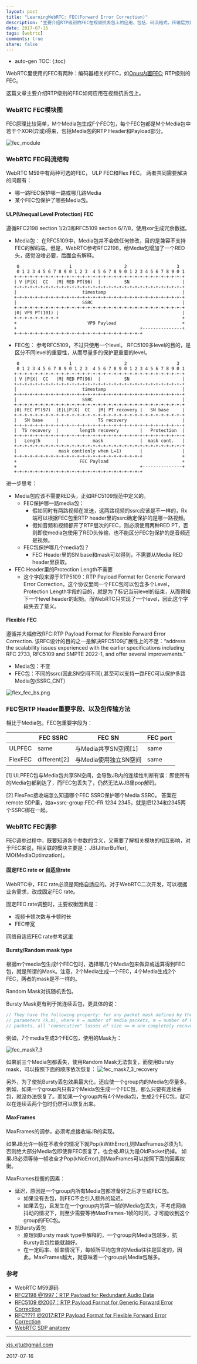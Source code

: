 ```yaml
---
layout: post
title: "LearningWebRTC: FEC(Forward Error Correction)"
description: "主要介绍RTP级别的FEC在视频抗丢包上的应用，包括，码流格式，传输层方案，相关联的模块以及调参时考虑因素。"
date: 2017-07-16
tags: [webrtc]
comments: true
share: false
---
```


* auto-gen TOC:
{:toc}

WebRTC里使用的FEC有两种：编码器相关的FEC，如[Opus内置FEC](https://xjsxjtu.github.io/2017-07-08/LearningWebRTC-opus/#opus-anti-packet-loss); RTP级别的FEC。

这篇文章主要介绍RTP级别的FEC如何应用在视频抗丢包上。

### WebRTC FEC模块图

FEC原理比较简单，M个Media包生成F个FEC包，每个FEC包都是M个Media包中若干个XOR(异或)得来，包括Media包的RTP Header和Payload部分。

![fec_module](/images/LearningWebRTC/fec_module.png)

### WebRTC FEC码流结构

WebRTC M59中有两种可选的FEC， ULP FEC和Flex FEC。 两者共同需要解决的问题有：
 * 哪一路FEC保护哪一路或哪几路Media
 * 某个FEC包保护了哪些Media包。

#### ULP(Unequal Level Protection) FEC

遵循RFC2198 section 1/2/3和RFC5109 section 6/7/8，使用xor生成冗余数据。
  * Media包： 在RFC5109中，Media包并不会做任何修改，目的是兼容不支持FEC的解码端。但是，WebRTC参考RFC2198，给Media包增加了一个RED头，感觉没啥必要，后面会有解释。

```
    0                   1                    2                   3
    0 1 2 3 4 5 6 7 8 9 0 1 2 3  4 5 6 7 8 9 0 1 2 3 4 5 6 7 8 9 0 1
   +-+-+-+-+-+-+-+-+-+-+-+-+-+-+-+-+-+-+-+-+-+-+-+-+-+-+-+-+-+-+-+-+
   | V |P|X|  CC   |M| RED PT(96)  |         SN                    |
   +-+-+-+-+-+-+-+-+-+-+-+-+-+-+-+-+-+-+-+-+-+-+-+-+-+-+-+-+-+-+-+-+
   |                         timestamp                             |
   +-+-+-+-+-+-+-+-+-+-+-+-+-+-+-+-+-+-+-+-+-+-+-+-+-+-+-+-+-+-+-+-+
   |                         SSRC                                  |
   +-+-+-+-+-+-+-+-+-+-+-+-+-+-+-+-+-+-+-+-+-+-+-+-+-+-+-+-+-+-+-+-+
   |0| VP9 PT(101) |                                               |
   +-+-+-+-+-+-+-+-+                                               +
   +                           VP9 Payload                         +
   +                                               +---------------+
   +-+-+-+-+-+-+-+-+-+-+-+-+-+-+-+-+-+-+-+-+-+-+-+-+
```

  * FEC包： 参考RFC5109，不过只使用一个level。 RFC5109多level的目的，是区分不同level的重要性，从而尽量多的保护更重要的level。

```
    0                   1                    2                   3
    0 1 2 3 4 5 6 7 8 9 0 1 2 3  4 5 6 7 8 9 0 1 2 3 4 5 6 7 8 9 0 1
   +-+-+-+-+-+-+-+-+-+-+-+-+-+-+-+-+-+-+-+-+-+-+-+-+-+-+-+-+-+-+-+-+
   | V |P|X|  CC   |M| RED PT(96)  |         SN                    |
   +-+-+-+-+-+-+-+-+-+-+-+-+-+-+-+-+-+-+-+-+-+-+-+-+-+-+-+-+-+-+-+-+
   |                         timestamp                             |
   +-+-+-+-+-+-+-+-+-+-+-+-+-+-+-+-+-+-+-+-+-+-+-+-+-+-+-+-+-+-+-+-+
   |                         SSRC                                  |
   +-+-+-+-+-+-+-+-+-+-+-+-+-+-+-+-+-+-+-+-+-+-+-+-+-+-+-+-+-+-+-+-+
   |0| FEC PT(97)  |E|L|P|X|  CC   |M| PT recovery |   SN base     |
   +-+-+-+-+-+-+-+-+-+-+-+-+-+-+-+-+-+-+-+-+-+-+-+-+-+-+-+-+-+-+-+-+
   |   SN base     |               TS recovery                     |
   +-+-+-+-+-+-+-+-+-+-+-+-+-+-+-+-+-+-+-+-+-+-+-+-+-+-+-+-+-+-+-+-+
   |  TS recovery  |        length recovery        |   Protection  |
   +-+-+-+-+-+-+-+-+-+-+-+-+-+-+-+-+-+-+-+-+-+-+-+-+-+-+-+-+-+-+-+-+
   |   Length      |             mask              |  mask cont.   |
   +-+-+-+-+-+-+-+-+-+-+-+-+-+-+-+-+-+-+-+-+-+-+-+-+-+-+-+-+-+-+-+-+
   |                mask cont(only when L=1)       |               |
   +-+-+-+-+-+-+-+-+-+-+-+-+-+-+-+-+-+-+-+-+-+-+-+-+               +
   +                        FEC Payload                            +
   +                                               +---------------+
   +-+-+-+-+-+-+-+-+-+-+-+-+-+-+-+-+-+-+-+-+-+-+-+-+
```

进一步思考：
  * Media包应该不需要RED头，正如RFC5109规范中定义的。
    * FEC保护哪一路media包：
      * 假如同时有两路视频在发送，这两路视频的ssrc应该是不一样的，Rx端可以根据FEC包里RTP header里的ssrc确定保护的是哪一路视频。
      * 假如音频和视频都开了RTP层次的FEC，则必须使用两种RED PT，否则即使media包使用了RED头传输，也不能区分FEC包保护的是音频还是视频。
    * FEC包保护哪几个media包？
      * FEC Header里的SN base和mask可以得到，不需要从Media RED header里获取。
  * FEC Header里的Protection Length不需要
    * 这个字段来源于RTP5109：RTP Payload Format for Generic Forward Error Correction，这个协议里同一个FEC包可以包含多个Level，Protection Length字段的目的，就是为了标记当前level的结束，从而得知下一个level header的起始。而WebRTC只实现了一个level，因此这个字段失去了意义。

#### Flexible FEC

遵循并大幅修改RFC:RTP Payload Format for Flexible Forward Error Correction. 该RFC设计的目的之一是解决RFC5109扩展性上的不足：“address the scalability issues experienced with the earlier specifications including RFC 2733, RFC5109 and SMPTE 2022-1, and offer several improvements.”

  * Media包：不变
  * FEC包：不同的ssrc(因此SN空间不同),甚至可以支持一路FEC可以保护多路Media包(SSRC_CNT）

![flex_fec_bs.png](/images/LearningWebRTC/flex_fec_bs.png)

### FEC包RTP Header重要字段、以及包传输方法

相比于Media包，FEC包重要字段为：

|         | FEC SSRC    | FEC SN             | FEC port |
| - | - | - | - |
| ULPFEC  | same        | 与Media共享SN空间[1] | same |
| FlexFEC | different[2]| 与Media使用独立SN空间 | same |

[1] ULPFEC包与Media包共享SN空间，会导致JB内的连续性判断有误：即使所有的Media包都到达了，而FEC包丢失了，仍然无法从JB里pop解码。

[2] FlexFec接收端怎么知道哪个FEC SSRC保护哪个Media SSRC。 答案在remote SDP里，如a=ssrc-group:FEC-FR 1234 2345，就是把1234和2345两个SSRC绑在一起。

### WebRTC FEC调参

FEC调参过程中，既要知道各个参数的含义，又需要了解相关模块的相互影响，对于FEC来说，相关联的模块主要是： JB(JitterBuffer), MO(MediaOptimzation)。

#### 固定FEC rate or 自适应rate

WebRTC中，FEC rate必须是网络自适应的。对于WebRTC二次开发，可以根据业务需求，改成固定FEC rate。

固定FEC rate调整时，主要权衡因素是：
 * 视频卡顿次数与卡顿时长
 * FEC带宽
 
网络自适应FEC rate参考[这里](xxxx)

#### Bursty/Random mask type

根据m个media包生成f个FEC包时，选择哪几个Media包来做异或运算得到FEC包，就是所谓的Mask。注意，2个Media生成一个FEC，4个Media生成2个FEC，两者的mask是不一样的。

Random Mask对抗随机丢包。 

Bursty Mask更有利于抗连续丢包，更具体的说：

```cpp
// They have the following property: for any packet mask defined by the
// parameters (k,m), where k = number of media packets, m = number of FEC
// packets, all "consecutive" losses of size <= m are completely recoverable.
```

例如，7个media生成3个FEC包，使用的Mask为：

![fec_mask7_3](/images/LearningWebRTC/fec_mask7_3.png)

如果前三个Media包都丢失，使用Random Mask无法恢复，而使用Bursty mask，可以按照下面的顺序依次恢复：
![fec_mask7_3_recovery](/images/LearningWebRTC/fec_mask7_3_recovery.png)

另外，为了使抗Bursty丢包效果最大化，还应使一个group内的Media包尽量多。
例如，如果一个group内只有2个Meida包生成一个FEC包，那么只要有连续丢包，就没办法恢复了。而如果一个group内有4个Media包，生成2个FEC包，就可以在连续丢两个包时仍然可以恢复出来。

#### MaxFrames

MaxFrames的调参，必须考虑接收端JB的实现。

如果JB允许一帧在不收全的情况下就Pop(kWithError),则MaxFrames必须为1，否则绝大部分Media包即使靠FEC恢复了，也会被JB认为是OldPacket扔掉。
如果JB必须等待一帧收全才Pop(kNoError),则MaxFrames可以按照下面的因素权衡。

MaxFrames权衡的因素：
 * 延迟，原因是一个group内所有Media包都准备好之后才生成FEC包。
   * 如果没有丢包，则FEC不会引入额外的延迟。
   * 如果丢包，且发生在一个group内的第一帧的Media包丢失，不考虑网络抖动的情况下，则至少需要等待MaxFrames-1帧的时间，才可能收到这个group的FEC包。
 * 抗Bursty丢包
   * 原理同Bursty mask type中解释的，一个group内Media包越多，抗Bursty丢包性能就越好。
   * 在一定码率、帧率情况下，每帧所平均包含的Media往往是固定的，因此，MaxFrames越大，就意味着一个group内Media包越多。

### 参考
 * WebRTC M59源码
 * [RFC2198 @1997：RTP Payload for Redundant Audio Data](https://tools.ietf.org/html/rfc2198)
 * [RFC5109 @2007：RTP Payload Format for Generic Forward Error Correction](https://tools.ietf.org/html/rfc5109)
 * [RFC???? @2017:RTP Payload Format for Flexible Forward Error Correction](https://tools.ietf.org/html/draft-ietf-payload-flexible-fec-scheme-05)
 * [WebRTC SDP anatomy](https://webrtchacks.com/sdp-anatomy/)

----
xjs.xjtu@gmail.com

2017-07-16












